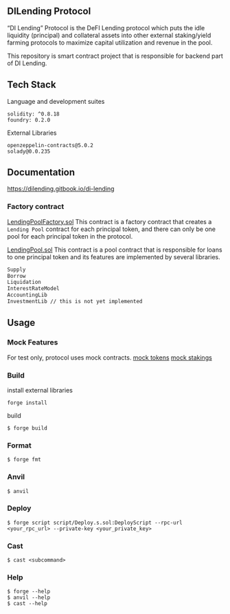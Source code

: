 ## DILending Protocol
“DI Lending” Protocol is the DeFI Lending protocol which puts the idle liquidity (principal) and collateral assets into other external staking/yield farming protocols to maximize capital utilization and revenue in the pool.

This repository is smart contract project that is responsible for backend part of DI Lending. 

## Tech Stack

Language and development suites
```shell
solidity: ^0.8.18
foundry: 0.2.0
```

External Libraries
```shell
openzeppelin-contracts@5.0.2
solady@0.0.235
```

## Documentation

https://dilending.gitbook.io/di-lending

### Factory contract
[LendingPoolFactory.sol](https://github.com/petro1912/DILendingXFI/blob/master/src/LendingPoolFactory.sol)
This contract is a factory contract that creates a `Lending Pool` contract for each principal token, and there can only be one pool for each principal token in the protocol. 

[LendingPool.sol](https://github.com/petro1912/DILendingXFI/blob/master/src/LendingPool.sol)
This contract is a pool contract that is responsible for loans to one principal token and its features are implemented by several libraries.
```sh
Supply
Borrow
Liquidation
InterestRateModel
AccountingLib
InvestmentLib // this is not yet implemented
```



## Usage

### Mock Features
For test only, protocol uses mock contracts.
[mock tokens](https://github.com/petro1912/DILendingXFI/tree/master/src/mock/tokens)
[mock stakings](https://github.com/petro1912/DILendingXFI/tree/master/src/mock/staking)


### Build
install external libraries
```shell
forge install
```
build
```shell
$ forge build
```
### Format

```shell
$ forge fmt
```

### Anvil

```shell
$ anvil
```

### Deploy

```shell
$ forge script script/Deploy.s.sol:DeployScript --rpc-url <your_rpc_url> --private-key <your_private_key>
```

### Cast

```shell
$ cast <subcommand>
```

### Help

```shell
$ forge --help
$ anvil --help
$ cast --help
```